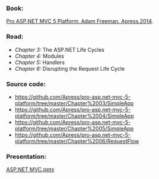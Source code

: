 ### Book: 
[Pro ASP.NET MVC 5 Platform. Adam Freeman. Apress.2014](http://www.apress.com/la/book/9781430265412).

### Read: 
- *Chapter 3:* The ASP.NET Life Cycles
- *Chapter 4:* Modules
- *Chapter 5:* Handlers
- *Chapter 6:* Disrupting the Request Life Cycle

### Source code: 
- https://github.com/Apress/pro-asp.net-mvc-5-platform/tree/master/Chapter%2003/SimpleApp
- https://github.com/Apress/pro-asp.net-mvc-5-platform/tree/master/Chapter%2004/SimpleApp
- https://github.com/Apress/pro-asp.net-mvc-5-platform/tree/master/Chapter%2005/SimpleApp
- https://github.com/Apress/pro-asp.net-mvc-5-platform/tree/master/Chapter%2006/RequestFlow

### Presentation: 
[ASP.NET MVC.pptx](https://github.com/EPM-RD-NETLAB/ASP.NET.MVC/tree/master/Presentations)
